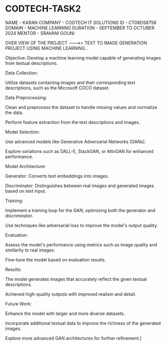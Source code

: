 # CODTECH-TASK2 

NAME - KARAN
COMPANY - CODTECH IT SOLUTIONS
ID - CT08DS8758
DOMAIN - MACHINE LEARNING
DURATION - SEPTEMBER TO OCTUBER 2024
MENTOR - SRAVANI GOUNI 


OVER VIEW OF THE PROJECT 
--->> TEXT TO IMAGE GENERATION PROJECT USING MACHINE LEARNING..

Objective: Develop a machine learning model capable of generating images from textual descriptions.

Data Collection:

Utilize datasets containing images and their corresponding text descriptions, such as the Microsoft COCO dataset.

Data Preprocessing:

Clean and preprocess the dataset to handle missing values and normalize the data.

Perform feature extraction from the text descriptions and images.

Model Selection:

Use advanced models like Generative Adversarial Networks (GANs).

Explore variations such as DALL-E, StackGAN, or AttnGAN for enhanced performance.

Model Architecture:

Generator: Converts text embeddings into images.

Discriminator: Distinguishes between real images and generated images based on text input.

Training:

Implement a training loop for the GAN, optimizing both the generator and discriminator.

Use techniques like adversarial loss to improve the model's output quality.

Evaluation:

Assess the model's performance using metrics such as image quality and similarity to real images.

Fine-tune the model based on evaluation results.

Results:

The model generates images that accurately reflect the given textual descriptions.

Achieved high-quality outputs with improved realism and detail.

Future Work:

Enhance the model with larger and more diverse datasets.

Incorporate additional textual data to improve the richness of the generated images.

Explore more advanced GAN architectures for further refinement.]



